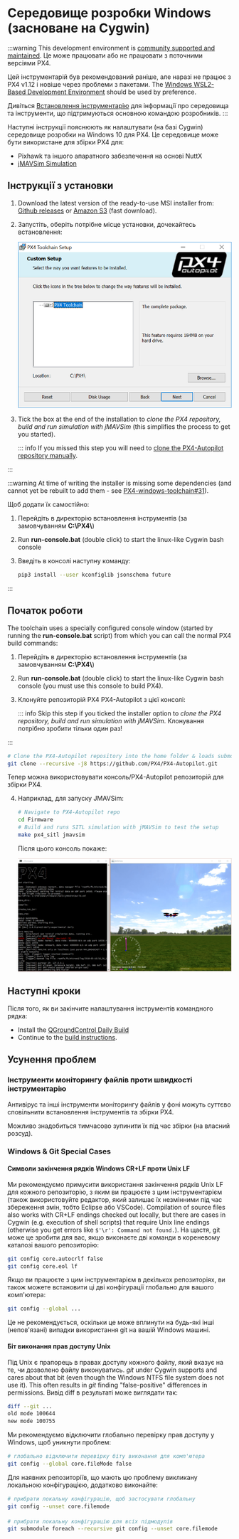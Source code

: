 # Середовище розробки Windows (засноване на Cygwin)

:::warning
This development environment is [community supported and maintained](../advanced/community_supported_dev_env.md).
Це може працювати або не працювати з поточними версіями PX4.

Цей інструментарій був рекомендований раніше, але наразі не працює з PX4 v1.12 і новіше через проблеми з пакетами.
The [Windows WSL2-Based Development Environment](../dev_setup/dev_env_windows_wsl.md) should be used by preference.

Дивіться [Встановлення інструментарію](../dev_setup/dev_env.md) для інформації про середовища та інструменти, що підтримуються основною командою розробників.
:::

Наступні інструкції пояснюють як налаштувати (на базі Cygwin) середовище розробки на Windows 10 для PX4.
Це середовище може бути використане для збірки PX4 для:

- Pixhawk та іншого апаратного забезпечення на основі NuttX
- [jMAVSim Simulation](../sim_jmavsim/index.md)

<a id="installation"></a>

## Інструкції з установки

1. Download the latest version of the ready-to-use MSI installer from: [Github releases](https://github.com/PX4/PX4-windows-toolchain/releases) or [Amazon S3](https://s3-us-west-2.amazonaws.com/px4-tools/PX4+Windows+Cygwin+Toolchain/PX4+Windows+Cygwin+Toolchain+0.9.msi) (fast download).

2. Запустіть, оберіть потрібне місце установки, дочекайтесь встановлення:

   ![jMAVSimOnWindows](../../assets/toolchain/cygwin_toolchain_installer.png)

3. Tick the box at the end of the installation to _clone the PX4 repository, build and run simulation with jMAVSim_ (this simplifies the process to get you started).

   ::: info
   If you missed this step you will need to [clone the PX4-Autopilot repository manually](#getting-started).

:::

:::warning
At time of writing the installer is missing some dependencies (and cannot yet be rebuilt to add them - see [PX4-windows-toolchain#31](https://github.com/PX4/PX4-windows-toolchain/issues/31)).

Щоб додати їх самостійно:

1. Перейдіть в директорію встановлення інструментів (за замовчуванням **C:\\PX4\\**)
2. Run **run-console.bat** (double click) to start the linux-like Cygwin bash console
3. Введіть в консолі наступну команду:

   ```sh
   pip3 install --user kconfiglib jsonschema future
   ```

:::

## Початок роботи

The toolchain uses a specially configured console window (started by running the **run-console.bat** script) from which you can call the normal PX4 build commands:

1. Перейдіть в директорію встановлення інструментів (за замовчуванням **C:\\PX4\\**)

2. Run **run-console.bat** (double click) to start the linux-like Cygwin bash console (you must use this console to build PX4).

3. Клонуйте репозиторій PX4 PX4-Autopilot з цієї консолі:

   ::: info
   Skip this step if you ticked the installer option to _clone the PX4 repository, build and run simulation with jMAVSim_.
   Клонування потрібно зробити тільки один раз!

:::

   ```sh
   # Clone the PX4-Autopilot repository into the home folder & loads submodules in parallel
   git clone --recursive -j8 https://github.com/PX4/PX4-Autopilot.git
   ```

   Тепер можна використовувати консоль/PX4-Autopilot репозиторій для збірки PX4.

4. Наприклад, для запуску JMAVSim:

   ```sh
   # Navigate to PX4-Autopilot repo
   cd Firmware
   # Build and runs SITL simulation with jMAVSim to test the setup
   make px4_sitl jmavsim
   ```

   Після цього консоль покаже:

   ![jMAVSimOnWindows](../../assets/simulation/jmavsim/jmavsim_windows_cygwin.png)

## Наступні кроки

Після того, як ви закінчите налаштування інструментів командного рядка:

- Install the [QGroundControl Daily Build](../dev_setup/qgc_daily_build.md)
- Continue to the [build instructions](../dev_setup/building_px4.md).

## Усунення проблем

### Інструменти моніторингу файлів проти швидкості інструментарію

Антивірус та інші інструменти моніторингу файлів у фоні можуть суттєво сповільнити встановлення інструментів та збірки PX4.

Можливо знадобиться тимчасово зупинити їх під час збірки (на власний розсуд).

### Windows & Git Special Cases

#### Символи закінчення рядків Windows CR+LF проти Unix LF

Ми рекомендуємо примусити використання закінчення рядків Unix LF для кожного репозиторію, з яким ви працюєте з цим інструментарієм (також використовуйте редактор, який залишає  їх незмінними під час збереження змін, тобто Eclipse або VSCode).
Compilation of source files also works with CR+LF endings checked out locally, but there are cases in Cygwin (e.g. execution of shell scripts) that require Unix line endings (otherwise you get errors like `$'\r': Command not found.`).
На щастя, git може це зробити для вас, якщо виконаєте дві команди в кореневому каталозі вашого репозиторію:

```sh
git config core.autocrlf false
git config core.eol lf
```

Якщо ви працюєте з цим інструментарієм в декількох репозиторіях, ви також можете встановити ці дві конфігурації глобально для вашого комп'ютера:

```sh
git config --global ...
```

Це не рекомендується, оскільки це може вплинути на будь-які інші (непов'язані) випадки використання git на вашій Windows машині.

#### Біт виконання прав доступу Unix

Під Unix є прапорець в правах доступу кожного файлу, який вказує на те, чи дозволено файлу виконуватись.
_git_ under Cygwin supports and cares about that bit (even though the Windows NTFS file system does not use it).
This often results in _git_ finding "false-positive" differences in permissions.
Вивід diff в результаті може виглядати так:

```sh
diff --git ...
old mode 100644
new mode 100755
```

Ми рекомендуємо відключити глобально перевірку прав доступу у Windows, щоб уникнути проблем:

```sh
# глобально відключити перевірку біту виконання для комп'ютера
git config --global core.fileMode false
```

Для наявних репозиторіїв, що мають цю проблему викликану локальною конфігурацією, додатково виконайте:

```sh
# прибрати локальну конфігурацію, щоб застосувати глобальну
git config --unset core.filemode

# прибрати локальну конфігурацію для всіх підмодулів
git submodule foreach --recursive git config --unset core.filemode
```

<!--
Instructions for building/updating this toolchain are covered in [Windows Cygwin Development Environment (Maintenance Instructions)](../dev_setup/dev_env_windows_cygwin_packager_setup.md)
-->
